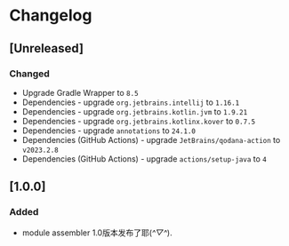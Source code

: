 <!-- Keep a Changelog guide -> https://keepachangelog.com -->

# Changelog

## [Unreleased]

### Changed

- Upgrade Gradle Wrapper to `8.5`
- Dependencies - upgrade `org.jetbrains.intellij` to `1.16.1`
- Dependencies - upgrade `org.jetbrains.kotlin.jvm` to `1.9.21`
- Dependencies - upgrade `org.jetbrains.kotlinx.kover` to `0.7.5`
- Dependencies - upgrade `annotations` to `24.1.0`
- Dependencies (GitHub Actions) - upgrade `JetBrains/qodana-action` to `v2023.2.8`
- Dependencies (GitHub Actions) - upgrade `actions/setup-java` to `4`

## [1.0.0]
### Added
- module assembler 1.0版本发布了耶(*^▽^*).

[comment]: <> (### Changed)

[comment]: <> (- Dependencies - upgrade `org.jetbrains.intellij` to `1.3.0`)

[comment]: <> (- Dependencies - upgrade `org.jetbrains.changelog` to `1.3.1`)

[comment]: <> (- Dependencies - upgrade `org.jetbrains.kotlin.jvm` to `1.6.0`)

[comment]: <> (- Dependencies &#40;GitHub Actions&#41; - upgrade `jtalk/url-health-check-action` to `2`)

[comment]: <> (- Dependencies &#40;GitHub Actions&#41; - upgrade `actions/checkout` to `2.3.5`)

[comment]: <> (- GitHub Actions general performance refactoring)

[comment]: <> (- GitHub Actions - prepare plugin archive content to be archived once)

[comment]: <> (- GitHub Actions - patch changelog only if change notes are provided)

[comment]: <> (- Update `pluginUntilBuild` to include `213.*` &#40;2021.3.*&#41;)

[comment]: <> (- Upgrade Gradle Wrapper to `7.3`)

[comment]: <> (### Fixed)

[comment]: <> (- Fixed passing change notes from `CHANGELOG.md` to the Release Draft)

[comment]: <> (- Fixed passing updated change notes from the Release Draft to `patchChangelog` Gradle task)

[comment]: <> (- Fixed `QODANA_SHOW_REPORT` environment variable resolving for Gradle `6.x`)

[comment]: <> (### Removed)

[comment]: <> (- Removed the `pluginVerifierIdeVersions` configuration to use default IDEs list provided by the `listProductsReleases` task for `runPluginVerifier`)

[comment]: <> (- Removed `platformDownloadSources` from Gradle configuration to use default value)

[comment]: <> (- Removed `updateSinceUntilBuild.set&#40;true&#41;` from Gradle configuration to use default value)